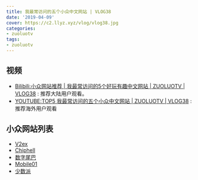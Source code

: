 ```yaml
---
title: 我最常访问的五个小众中文网站 | VLOG38
date: '2019-04-09'
cover: https://c2.llyz.xyz/vlog/vlog38.jpg
categories:
- zuoluotv
tags:
- zuoluotv
---
```


## 视频

- [Bilibili:小众网站推荐 | 我最常访问的5个好玩有趣中文网站 | ZUOLUOTV | VLOG38](https://space.bilibili.com/7388950) : 推荐大陆用户观看。
- [YOUTUBE:TOP5 我最常访问的五个小众中文网站 | ZUOLUOTV | VLOG38](https://www.youtube.com/watch?v=Voj40REC68Y) : 推荐海外用户观看

## 小众网站列表

- [V2ex](https://www.v2ex.com/)
- [Chiphell](https://www.chiphell.com/)
- [数字尾巴](https://www.dgtle.com/)
- [Mobile01](https://www.mobile01.com/)
- [少数派](https://sspai.com/)
